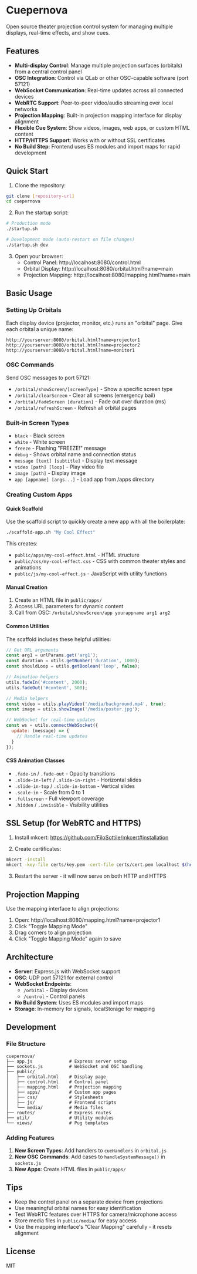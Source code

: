 # Cuepernova

Open source theater projection control system for managing multiple displays, real-time effects, and show cues.

## Features

- **Multi-display Control**: Manage multiple projection surfaces (orbitals) from a central control panel
- **OSC Integration**: Control via QLab or other OSC-capable software (port 57121)
- **WebSocket Communication**: Real-time updates across all connected devices
- **WebRTC Support**: Peer-to-peer video/audio streaming over local networks
- **Projection Mapping**: Built-in projection mapping interface for display alignment
- **Flexible Cue System**: Show videos, images, web apps, or custom HTML content
- **HTTP/HTTPS Support**: Works with or without SSL certificates
- **No Build Step**: Frontend uses ES modules and import maps for rapid development

## Quick Start

1. Clone the repository:
```bash
git clone [repository-url]
cd cuepernova
```

2. Run the startup script:
```bash
# Production mode
./startup.sh

# Development mode (auto-restart on file changes)
./startup.sh dev
```

3. Open your browser:
   - Control Panel: http://localhost:8080/control.html
   - Orbital Display: http://localhost:8080/orbital.html?name=main
   - Projection Mapping: http://localhost:8080/mapping.html?name=main

## Basic Usage

### Setting Up Orbitals

Each display device (projector, monitor, etc.) runs an "orbital" page. Give each orbital a unique name:

```
http://yourserver:8080/orbital.html?name=projector1
http://yourserver:8080/orbital.html?name=projector2
http://yourserver:8080/orbital.html?name=monitor1
```

### OSC Commands

Send OSC messages to port 57121:

- `/orbital/showScreen/[screenType]` - Show a specific screen type
- `/orbital/clearScreen` - Clear all screens (emergency bail)
- `/orbital/fadeScreen [duration]` - Fade out over duration (ms)
- `/orbital/refreshScreen` - Refresh all orbital pages

### Built-in Screen Types

- `black` - Black screen
- `white` - White screen
- `freeze` - Flashing "FREEZE!" message
- `debug` - Shows orbital name and connection status
- `message [text] [subtitle]` - Display text message
- `video [path] [loop]` - Play video file
- `image [path]` - Display image
- `app [appname] [args...]` - Load app from /apps directory

### Creating Custom Apps

#### Quick Scaffold

Use the scaffold script to quickly create a new app with all the boilerplate:

```bash
./scaffold-app.sh "My Cool Effect"
```

This creates:
- `public/apps/my-cool-effect.html` - HTML structure
- `public/css/my-cool-effect.css` - CSS with common theater styles and animations
- `public/js/my-cool-effect.js` - JavaScript with utility functions

#### Manual Creation

1. Create an HTML file in `public/apps/`
2. Access URL parameters for dynamic content
3. Call from OSC: `/orbital/showScreen/app yourappname arg1 arg2`

#### Common Utilities

The scaffold includes these helpful utilities:

```javascript
// Get URL arguments
const arg1 = urlParams.get('arg1');
const duration = utils.getNumber('duration', 1000);
const shouldLoop = utils.getBoolean('loop', false);

// Animation helpers
utils.fadeIn('#content', 2000);
utils.fadeOut('#content', 500);

// Media helpers
const video = utils.playVideo('/media/background.mp4', true);
const image = utils.showImage('/media/poster.jpg');

// WebSocket for real-time updates
const ws = utils.connectWebSocket({
  update: (message) => {
    // Handle real-time updates
  }
});
```

#### CSS Animation Classes

- `.fade-in` / `.fade-out` - Opacity transitions
- `.slide-in-left` / `.slide-in-right` - Horizontal slides
- `.slide-in-top` / `.slide-in-bottom` - Vertical slides
- `.scale-in` - Scale from 0 to 1
- `.fullscreen` - Full viewport coverage
- `.hidden` / `.invisible` - Visibility utilities

## SSL Setup (for WebRTC and HTTPS)

1. Install mkcert: https://github.com/FiloSottile/mkcert#installation

2. Create certificates:
```bash
mkcert -install
mkcert -key-file certs/key.pem -cert-file certs/cert.pem localhost $(hostname) $(hostname).local
```

3. Restart the server - it will now serve on both HTTP and HTTPS

## Projection Mapping

Use the mapping interface to align projections:

1. Open: http://localhost:8080/mapping.html?name=projector1
2. Click "Toggle Mapping Mode"
3. Drag corners to align projection
4. Click "Toggle Mapping Mode" again to save

## Architecture

- **Server**: Express.js with WebSocket support
- **OSC**: UDP port 57121 for external control
- **WebSocket Endpoints**:
  - `/orbital` - Display devices
  - `/control` - Control panels
- **No Build System**: Uses ES modules and import maps
- **Storage**: In-memory for signals, localStorage for mapping

## Development

### File Structure
```
cuepernova/
├── app.js              # Express server setup
├── sockets.js          # WebSocket and OSC handling
├── public/
│   ├── orbital.html    # Display page
│   ├── control.html    # Control panel
│   ├── mapping.html    # Projection mapping
│   ├── apps/           # Custom app pages
│   ├── css/            # Stylesheets
│   ├── js/             # Frontend scripts
│   └── media/          # Media files
├── routes/             # Express routes
├── util/               # Utility modules
└── views/              # Pug templates
```

### Adding Features

1. **New Screen Types**: Add handlers to `cueHandlers` in `orbital.js`
2. **New OSC Commands**: Add cases to `handleSystemMessage()` in `sockets.js`
3. **New Apps**: Create HTML files in `public/apps/`

## Tips

- Keep the control panel on a separate device from projections
- Use meaningful orbital names for easy identification
- Test WebRTC features over HTTPS for camera/microphone access
- Store media files in `public/media/` for easy access
- Use the mapping interface's "Clear Mapping" carefully - it resets alignment

## License

MIT
